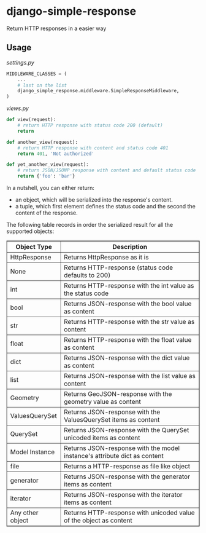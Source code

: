 django-simple-response
======================

Return HTTP responses in a easier way


## Usage

_settings.py_

```python
MIDDLEWARE_CLASSES = (
    ...
    # last on the list
    django_simple_response.middleware.SimpleResponseMiddleware,
)
```

_views.py_

```python
def view(request):
    # return HTTP response with status code 200 (default)
    return

def another_view(request):
    # return HTTP response with content and status code 401 
    return 401, 'Not authorized'

def yet_another_view(request):
    # return JSON/JSONP response with content and default status code
    return {'foo': 'bar'}
```

In a nutshell, you can either return: 

- an object, which will be serialized into the response's content.
- a tuple, which first element defines the status code and the second the content of the response.

The following table records in order the serialized result for all the supported objects:

<table border="1">
    <tr>
        <th>Object Type</th>
        <th>Description</th>
    </tr>
    <tr>
        <td>HttpResponse</td>
        <td>Returns HttpResponse as it is</td>
    </tr>
    <tr>
        <td>None</td>
        <td>Returns HTTP-response (status code defaults to 200)</td>
    </tr>
    <tr>
        <td>int</td>
        <td>Returns HTTP-response with the int value as the status code</td>
    </tr>
    <tr>
        <td>bool</td>
        <td>Returns JSON-response with the bool value as content</td>
    </tr>
    <tr>
        <td>str</td>
        <td>Returns HTTP-response with the str value as content</td>
    </tr>
    <tr>
        <td>float</td>
        <td>Returns HTTP-response with the float value as content</td>
    </tr>
    <tr>
        <td>dict</td>
        <td>Returns JSON-response with the dict value as content</td>
    </tr>
    <tr>
        <td>list</td>
        <td>Returns JSON-response with the list value as content</td>
    </tr>
    <tr>
        <td>Geometry</td>
        <td>Returns GeoJSON-response with the geometry value as content</td>
    </tr>
    <tr>
        <td>ValuesQuerySet</td>
        <td>Returns JSON-response with the ValuesQuerySet items as content</td>
    </tr>
    <tr>
        <td>QuerySet</td>
        <td>Returns JSON-response with the QuerySet unicoded items as content</td>
    </tr>
    <tr>
        <td>Model Instance</td>
        <td>Returns JSON-response with the model instance's attribute dict as content</td>
    </tr>
    <tr>
        <td>file</td>
        <td>Returns a HTTP-response as file like object</td>
    </tr>
    <tr>
        <td>generator</td>
        <td>Returns JSON-response with the generator items as content</td>
    </tr>
    <tr>
        <td>iterator</td>
        <td>Returns JSON-response with the iterator items as content</td>
    </tr>
    <tr>
        <td>Any other object</td>
        <td>Returns HTTP-response with unicoded value of the object as content</td>
    </tr>
</table>
